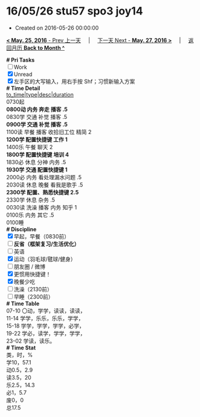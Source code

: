 # 16/05/26 stu57 spo3 joy14

- Created on 2016-05-26 00:00:00

[**< May. 25, 2016** - Prev 上一天](_archived/lifelogs/2016/05/d25.md) &nbsp; &nbsp; | &nbsp; &nbsp; [下一天 Next - **May. 27, 2016 >**](_archived/lifelogs/2016/05/d27.md) &nbsp; &nbsp; |  &nbsp; &nbsp; [返回月历 **Back to Month ^**](_archived/lifelogs/2016/05/index.md)
<br/>	<div><b># Pri Tasks</b></div><div><input type="checkbox"/>Work</div><div><input checked="true" type="checkbox"/>Unread</div><div><input checked="true" type="checkbox"/>左手区的大写输入，用右手按 Shf；习惯新输入方案</div><div><b># Time Detail</b></div>	<div><u>to_time|type|desc|duration</u></div>	<div>0730起</div>	<div><b>0800动 内务 奔走 播客 .5</b></div>	<div>0830学 交通 补觉 播客 .5</div>	<div><b>0900学 交通 补觉 播客 .5</b></div><div>1100读 早餐 播客 收拾旧工位 精简 2</div>	<div><b>1200学 配置快捷键 工作 1</b></div><div>1400乐 午餐 聊天 2</div>	<div><b>1800学 配置快捷键 培训 4</b></div><div>1830必 休息 分神 内务 .5</div>	<div><b>1930学 交通 配置快捷键 1</b></div>	<div>2000必 内务 看处理漏水问题 .5</div><div>2030读 休息 晚餐 看我是歌手 .5</div>	<div><b>2300学 配置、熟悉快捷键 2.5</b></div>	<div>2330学 休息 杂务 .5</div><div>0030读 洗澡 播客 内务 知乎 1</div>	<div>0100乐 内务 其它 .5</div>	<div>0100睡</div><div><b># Discipline</b></div><div><input checked="true" type="checkbox"/>早起，早餐（0830前）</div><div><b><input type="checkbox"/></b><b>反省（框架复习/生活优化）</b></div><div><input type="checkbox"/>英语</div><div><input checked="true" type="checkbox"/>运动（羽毛球/毽球/健身）</div><div><input type="checkbox"/>朋友圈 / 微博</div><div><input checked="true" type="checkbox"/>更惯用快捷键！</div><div><input checked="true" type="checkbox"/>晚餐少吃</div><div><input type="checkbox"/>洗澡（2130前）</div><div><input type="checkbox"/>早睡（2300前）</div><div><b># Time Table</b></div>	<div>07-10 〇动，学学，读读，读读，</div>	<div>11-14 学学，乐乐，乐乐，学学，</div>	<div>15-18 学学，学学，学学，必学，</div>	<div>19-22 学必，读学，学学，学学，</div>	<div>23-02 学读，读乐。</div><div><b># Time Stat</b></div>	<div>类，时，%</div>	<div>学10，57.1</div>	<div>动0.5，2.9</div>	<div>读3.5，20</div>	<div>乐2.5，14.3</div>	<div>必1，5.7</div>	<div>废0，0</div>	<div>总17.5</div>
